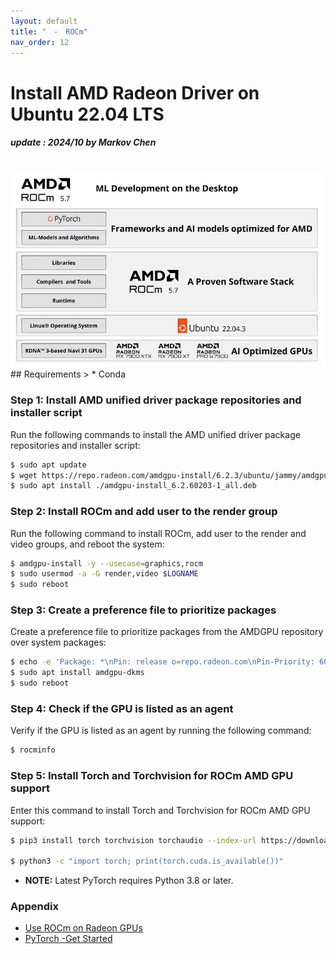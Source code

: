 ```yaml
---
layout: default
title: "　-　ROCm"
nav_order: 12
---
```


# Install AMD Radeon Driver on Ubuntu 22.04 LTS
##### update : 2024/10 by Markov Chen
<br>

<div align="center"><img src="../../assets/images/rocm.png" width="640"/></div>
## Requirements
> * Conda

### Step 1: Install AMD unified driver package repositories and installer script
Run the following commands to install the AMD unified driver package repositories and installer script:

```bash
$ sudo apt update
$ wget https://repo.radeon.com/amdgpu-install/6.2.3/ubuntu/jammy/amdgpu-install_6.2.60203-1_all.deb
$ sudo apt install ./amdgpu-install_6.2.60203-1_all.deb
```

### Step 2: Install ROCm and add user to the render group
Run the following command to install ROCm, add user to the render and video groups, and reboot the system:

```bash
$ amdgpu-install -y --usecase=graphics,rocm
$ sudo usermod -a -G render,video $LOGNAME
$ sudo reboot
```

### Step 3: Create a preference file to prioritize packages
Create a preference file to prioritize packages from the AMDGPU repository over system packages:

```bash
$ echo -e 'Package: *\nPin: release o=repo.radeon.com\nPin-Priority: 600' | sudo tee /etc/apt/preferences.d/rocm-pin-600
$ sudo apt install amdgpu-dkms
$ sudo reboot
```

### Step 4: Check if the GPU is listed as an agent
Verify if the GPU is listed as an agent by running the following command:

```bash
$ rocminfo
```

### Step 5: Install Torch and Torchvision for ROCm AMD GPU support
Enter this command to install Torch and Torchvision for ROCm AMD GPU support:

```bash
$ pip3 install torch torchvision torchaudio --index-url https://download.pytorch.org/whl/rocm6.1

$ python3 -c "import torch; print(torch.cuda.is_available())"
```
* **NOTE:** Latest PyTorch requires Python 3.8 or later.

### Appendix
* [Use ROCm on Radeon GPUs](https://rocm.docs.amd.com/projects/radeon/en/latest/docs/install/native_linux/install-radeon.html)
* [PyTorch -Get Started](https://pytorch.org/get-started/locally/)
